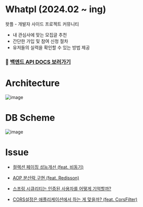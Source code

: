 # Whatpl (2024.02 ~ ing)

왓플 - 개발자 사이드 프로젝트 커뮤니티
- 내 관심사에 맞는 모집글 추천
- 간단한 가입 및 참여 신청 절차
- 유저들의 실력을 확인할 수 있는 방법 제공

### 📌 [백엔드 API DOCS 보러가기](https://jewoos.site/docs/api)

# Architecture

![image](https://github.com/shin-je-woo/whatpl-backend/assets/39439576/2a40a651-7796-4ac0-9443-2d412d1aab34)

# DB Scheme

![image](https://github.com/shin-je-woo/whatpl-backend/assets/39439576/cf2930f2-5156-48b4-a0bc-51b227edea6d)

# Issue

- [컬렉션 페이징 성능개선 (feat. 비동기)](https://github.com/shin-je-woo/TIL/blob/main/JPA/%EC%BB%AC%EB%A0%89%EC%85%98%20%ED%8E%98%EC%9D%B4%EC%A7%95%20%EC%84%B1%EB%8A%A5%EA%B0%9C%EC%84%A0%20(feat.%20%EB%B9%84%EB%8F%99%EA%B8%B0).md)

- [AOP 분산락 구현 (feat. Redisson)](https://github.com/shin-je-woo/TIL/blob/main/Spring/AOP%20%EB%B6%84%EC%82%B0%EB%9D%BD%20%EA%B5%AC%ED%98%84%20(feat.%20Redisson).md)

- [스프링 시큐리티는 인증된 사용자를 어떻게 기억할까?](https://github.com/shin-je-woo/TIL/blob/main/Spring%20Security/%EC%8A%A4%ED%94%84%EB%A7%81%20%EC%8B%9C%ED%81%90%EB%A6%AC%ED%8B%B0%EB%8A%94%20%EC%9D%B8%EC%A6%9D%EB%90%9C%20%EC%82%AC%EC%9A%A9%EC%9E%90%EB%A5%BC%20%EC%96%B4%EB%96%BB%EA%B2%8C%20%EA%B8%B0%EC%96%B5%ED%95%A0%EA%B9%8C%3F.md)

- [CORS설정은 애플리케이션에서 하는 게 맞을까? (feat. CorsFilter)](https://github.com/shin-je-woo/TIL/blob/main/Spring%20Security/CORS%EC%84%A4%EC%A0%95%EC%9D%80%20%EC%95%A0%ED%94%8C%EB%A6%AC%EC%BC%80%EC%9D%B4%EC%85%98%EC%97%90%EC%84%9C%20%ED%95%98%EB%8A%94%20%EA%B2%8C%20%EB%A7%9E%EC%9D%84%EA%B9%8C%3F%20(feat.%20CorsFilter).md)
